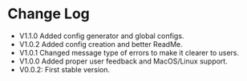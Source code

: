 # Change Log

- V1.1.0 Added config generator and global configs.
- V1.0.2 Added config creation and better ReadMe.
- V1.0.1 Changed message type of errors to make it clearer to users.
- V1.0.0 Added proper user feedback and MacOS/Linux support.
- V0.0.2: First stable version.
